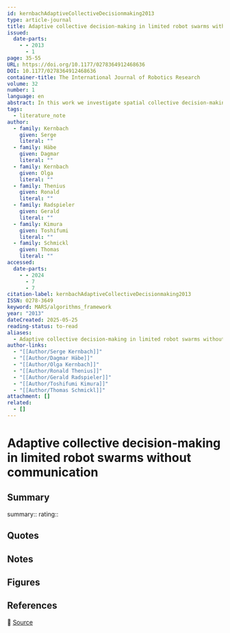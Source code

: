 ```yaml
---
id: kernbachAdaptiveCollectiveDecisionmaking2013
type: article-journal
title: Adaptive collective decision-making in limited robot swarms without communication
issued:
  date-parts:
    - - 2013
      - 1
page: 35-55
URL: https://doi.org/10.1177/0278364912468636
DOI: 10.1177/0278364912468636
container-title: The International Journal of Robotics Research
volume: 32
number: 1
language: en
abstract: In this work we investigate spatial collective decision-making in a swarm of microrobots, inspired by the thermotactic aggregation behavior of honeybees. The sensing and navigation capabilities of these robots are intentionally limited; no digital sensor data processing and no direct communication are allowed. In this way, we can approximate the features of smaller mesoscopic-scale systems and demonstrate that even such a limited swarm is nonetheless able to exhibit simple forms of intelligent and adaptive collective behavior.
tags:
  - literature_note
author:
  - family: Kernbach
    given: Serge
    literal: ""
  - family: Häbe
    given: Dagmar
    literal: ""
  - family: Kernbach
    given: Olga
    literal: ""
  - family: Thenius
    given: Ronald
    literal: ""
  - family: Radspieler
    given: Gerald
    literal: ""
  - family: Kimura
    given: Toshifumi
    literal: ""
  - family: Schmickl
    given: Thomas
    literal: ""
accessed:
  date-parts:
    - - 2024
      - 7
      - 7
citation-label: kernbachAdaptiveCollectiveDecisionmaking2013
ISSN: 0278-3649
keyword: MARS/algorithms_framework
year: "2013"
dateCreated: 2025-05-25
reading-status: to-read
aliases:
  - Adaptive collective decision-making in limited robot swarms without communication
author-links:
  - "[[Author/Serge Kernbach]]"
  - "[[Author/Dagmar Häbe]]"
  - "[[Author/Olga Kernbach]]"
  - "[[Author/Ronald Thenius]]"
  - "[[Author/Gerald Radspieler]]"
  - "[[Author/Toshifumi Kimura]]"
  - "[[Author/Thomas Schmickl]]"
attachment: []
related:
  - []
---
```


# Adaptive collective decision-making in limited robot swarms without communication

## Summary
summary::
rating::

## Quotes

## Notes

## Figures

## References

🔗 [Source](https://doi.org/10.1177/0278364912468636)

